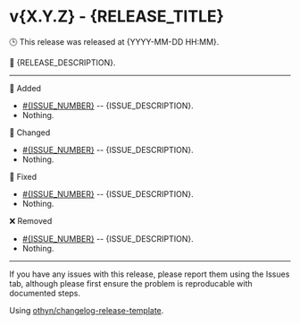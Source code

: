 # v{X.Y.Z} - {RELEASE_TITLE}

🕒 This release was released at {YYYY-MM-DD HH:MM}.

📓 {RELEASE_DESCRIPTION}.

---

🌟 Added

- [#{ISSUE_NUMBER}]({ISSUE_LINK}) -- {ISSUE_DESCRIPTION}.
- Nothing.

📝 Changed

- [#{ISSUE_NUMBER}]({ISSUE_LINK}) -- {ISSUE_DESCRIPTION}.
- Nothing.

🐛 Fixed

- [#{ISSUE_NUMBER}]({ISSUE_LINK}) -- {ISSUE_DESCRIPTION}.
- Nothing.

❌ Removed

- [#{ISSUE_NUMBER}]({ISSUE_LINK}) -- {ISSUE_DESCRIPTION}.
- Nothing.

---

If you have any issues with this release, please report them using the Issues tab, although please first ensure the problem is reproducable with documented steps.

Using [othyn/changelog-release-template](https://github.com/othyn/changelog-release-template).

